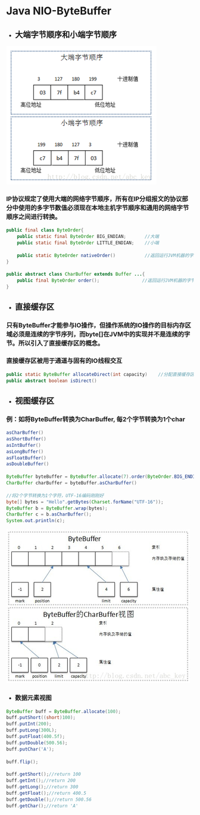 # Java NIO-ByteBuffer

* ## 大端字节顺序和小端字节顺序

![](/assets/20140614182759796.png)

### IP协议规定了使用大端的网络字节顺序，所有在IP分组报文的协议部分中使用的多字节数值必须现在本地主机字节顺序和通用的网络字节顺序之间进行转换。

```java
public final class ByteOrder{
    public static final ByteOrder BIG_ENDIAN;       //大端 
    public static final ByteOrder LITTLE_ENDIAN;    //小端

    public static ByteOrder nativeOrder()           //返回运行JVM机器的字节顺序
}

public abstract class CharBuffer extends Buffer ...{
    public final ByteOrder order();                //返回运行JVM机器的字节顺序
}
```

* ## 直接缓存区

### 只有ByteBuffer才能参与IO操作，但操作系统的IO操作的目标内存区域必须是连续的字节序列，而byte\[\]在JVM中的实现并不是连续的字节。所以引入了直接缓存区的概念。

### 直接缓存区被用于通道与固有的IO线程交互

```java
public static ByteBuffer allocateDirect(int capacity)    //分配直接缓存区
public abstract boolean isDirect()
```

* ## 视图缓存区

### 例：如将ByteBuffer转换为CharBuffer, 每2个字节转换为1个char

```java
asCharBuffer()
asShortBuffer()
asIntBuffer()
asLongBuffer()
asFloatBuffer()
asDoubleBuffer()

ByteBuffer byteBuffer = ByteBuffer.allocate(7).order(ByteOrder.BIG_ENDIAN);
CharBuffer charBuffer = byteBuffer.asCharBuffer()

//将2个字节转换为1个字符，UTF-16编码刚刚好
byte[] bytes = "Hello".getBytes(Charset.forName("UTF-16"));
ByteBuffer b = ByteBuffer.wrap(bytes);
CharBuffer c = b.asCharBuffer();
System.out.println(c);
```

![](/assets/20140616002626656.jpeg)

* ### 数据元素视图

```java
ByteBuffer buff = ByteBuffer.allocate(100);  
buff.putShort((short)100);  
buff.putInt(200);  
buff.putLong(300L);  
buff.putFloat(400.5f);  
buff.putDouble(500.56);  
buff.putChar('A');  

buff.flip();  

buff.getShort();//return 100  
buff.getInt();//return 200  
buff.getLong();//return 300  
buff.getFloat();//return 400.5  
buff.getDouble();//return 500.56  
buff.getChar();//return 'A' 
```



